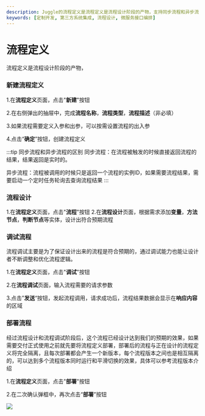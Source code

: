 ```yaml
---
description: Juggle的流程定义是流程定义是流程设计阶段的产物，支持同步流程和异步流程，支持通过变量进行跨节点流转。
keywords: [定制开发, 第三方系统集成, 流程设计, 微服务接口编排]
---
```


# 流程定义

流程定义是流程设计阶段的产物，

### 新建流程定义

1.在**流程定义**页面，点击"**新建**"按钮

2.在右侧弹出的抽屉中，完成**流程名称**，**流程类型**，**流程描述**（非必填）

3.如果流程需要定义入参和出参，可以按需设置流程的出入参

4.点击“**确定**”按钮，创建流程定义





:::tip 同步流程和异步流程的区别
同步流程：在流程被触发的时候直接返回流程的结果，结果返回是实时的。

异步流程：流程被调用的时候只是返回一个流程的实例ID，如果需要流程结果，需要启动一个定时任务轮询去查询流程结果
:::



### 流程设计
1.在**流程定义**页面，点击"**流程**"按钮
2.在**流程设计**页面，根据需求添加**变量**，**方法节点**，**判断节点**等实体，设计出符合预期流程




### 调试流程
流程调试主要是为了保证设计出来的流程是符合预期的，通过调试能力也能让设计者不断调整和优化流程逻辑。

1.在**流程定义**页面，点击"**调试**"按钮

2.在**流程调试**页面，输入流程需要的请求参数

3.点击”**发送**“按钮，发起流程调用，请求成功后，流程结果数据会显示在**响应内容**的区域



### 部署流程
经过流程设计和流程调试阶段后，这个流程已经设计达到我们的预期的效果，如果需要交付正式使用之前就先要将流程定义部署，部署后的流程与正在设计的流程定义将完全隔离，且每次部署都会产生一个新版本，每个流程版本之间也是相互隔离的，可以达到多个流程版本同时运行和平滑切换的效果，具体可以参考流程版本介绍

1.在**流程定义**页面，点击"**部署**"按钮

2.在二次确认弹框中，再次点击“**部署**”按钮

![](/juggle/images/guide/user/deploy_flow.png)